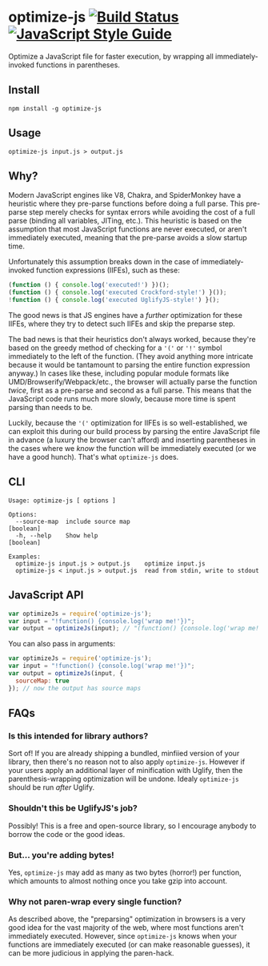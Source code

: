 optimize-js [![Build Status](https://travis-ci.org/nolanlawson/optimize-js.svg?branch=master)](https://travis-ci.org/nolanlawson/optimize-js) [![JavaScript Style Guide](https://img.shields.io/badge/code%20style-standard-brightgreen.svg)](http://standardjs.com/)
========

Optimize a JavaScript file for faster execution, by wrapping all immediately-invoked functions in parentheses.

Install
---

    npm install -g optimize-js

Usage
---

    optimize-js input.js > output.js

Why?
----

Modern JavaScript engines like V8, Chakra, and SpiderMonkey have a heuristic where they pre-parse functions before doing a full parse.
This pre-parse step merely checks for syntax errors while avoiding the cost of a full parse 
(binding all variables, JITing, etc.). This heuristic is based on the assumption that most JavaScript functions are never executed,
or aren't immediately executed, meaning that the pre-parse avoids a slow startup time.

Unfortunately this assumption breaks down in the case of immediately-invoked function expressions (IIFEs), such as these:

```js
(function () { console.log('executed!') })();
(function () { console.log('executed Crockford-style!') }());
!function () { console.log('executed UglifyJS-style!') }();
```

The good news is that JS engines have a _further_ optimization for these IIFEs,
where they try to detect such IIFEs and skip the preparse step.

The bad news is that their heuristics don't always worked,
because they're based on the greedy method of checking for a `'('` or `'!'` symbol immediately to the left of the function. (They
avoid anything more intricate because it would be tantamount to parsing the entire function expression anyway.) In cases like these, including
popular module formats like UMD/Browserify/Webpack/etc., the browser will actually parse the function _twice_, first as a pre-parse and second
as a full parse. This means that the JavaScript code runs much more slowly, because more time is spent parsing than needs to be.

Luckily, because the `'('` optimization for IIFEs is so well-established, we can exploit this during our build process by
parsing the entire JavaScript file in advance (a luxury the browser can't afford) and inserting parentheses in the cases where we _know_
the function will be immediately executed (or we have a good hunch). That's what `optimize-js` does.

CLI
----

```
Usage: optimize-js [ options ]

Options:
  --source-map  include source map                                     [boolean]
  -h, --help    Show help                                              [boolean]

Examples:
  optimize-js input.js > output.js    optimize input.js
  optimize-js < input.js > output.js  read from stdin, write to stdout
```

JavaScript API
----

```js
var optimizeJs = require('optimize-js');
var input = "!function() {console.log('wrap me!'})";
var output = optimizeJs(input); // "(function() {console.log('wrap me!'})()"
```

You can also pass in arguments:
```js
var optimizeJs = require('optimize-js');
var input = "!function() {console.log('wrap me!'})";
var output = optimizeJs(input, {
  sourceMap: true
}); // now the output has source maps
```

FAQs
----

### Is this intended for library authors?

Sort of! If you are already shipping a bundled, minfiied version of your library, then there's no reason not to also apply `optimize-js`. However if your users apply an additional layer of minification with Uglify, then the parenthesis-wrapping optimization will be undone. Idealy `optimize-js` should be run _after_ Uglify.

### Shouldn't this be UglifyJS's job?

Possibly! This is a free and open-source library, so I encourage anybody to borrow the code or the good ideas.

### But... you're adding bytes!

Yes, `optimize-js` may add as many as two bytes (horror!) per function, which amounts to almost nothing once you take gzip into account.

### Why not paren-wrap every single function?

As described above, the "preparsing" optimization in browsers is a very good idea for the vast majority of the web, where most functions aren't immediately executed. However, since `optimize-js` knows when your functions are immediately executed (or can make reasonable guesses), it can be more judicious in applying the paren-hack.
